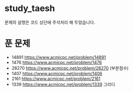 # study_taesh
문제의 설명은 코드 상단에 주석처리 해 두었습니다.
# 푼 문제 
- 14891 https://www.acmicpc.net/problem/14891
- 1476 https://www.acmicpc.net/problem/1476
- 28270 https://www.acmicpc.net/problem/28270 (부분점수)
- 1407 https://www.acmicpc.net/problem/1406 
- 2161 https://www.acmicpc.net/problem/2161
- 1339 https://www.acmicpc.net/problem/1339 그리디